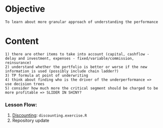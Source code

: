 # Objective
	To learn about more granular approach of understanding the performance
	
# Content
	1) there are other items to take into account (capital, cashflow - delay and investment, expenses - fixed/variable/commission, reinsurance)
	2) understand whether the portfolio is better or worse if the new information is used (possibly include chain ladder?)
	3) TP formula at point of underwriting
	4) think about finding who is the driver of the underperformance => use decision trees
	5) consider how much more the critical segment should be charged to be more profitable => SLIDER IN SHINY?

### Lesson Flow:
1) [Discounting](Support/About_discounting.md): `discounting.exercise.R`
2) Repository update